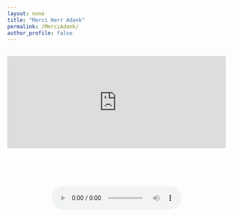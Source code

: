 ```yaml
---
layout: none
title: "Merci Herr Adank"
permalink: /MerciAdank/
author_profile: false
---
```

<html lang="de-CH">
<head>
 <title>Merci Herr Adank</title>
 <style>
.responsive {
width: 100%;
height: 0;
padding-bottom: 56.25%;
position: relative;
}
.responsive iframe {
position: absolute;
width: 100%;
height: 75%;
}
 </style>
<!-- Global site tag (gtag.js) - Google Analytics -->
<script async src="https://www.googletagmanager.com/gtag/js?id=UA-157295670-1"></script>
<script>
  window.dataLayer = window.dataLayer || [];
  function gtag(){dataLayer.push(arguments);}
  gtag('js', new Date());

  gtag('config', 'UA-157295670-1');
</script>
</head>
<body style="width:75%;" margin-right="auto;" margin-left="auto;">
<br>
<div class="responsive">
<iframe with="560" height="315" src="https://www.youtube.com/embed/jiBmHjh_Ueo?rel=0" frameborder="0" allow="accelerometer; autoplay; encrypted-media; gyroscope; picture-in-picture" allowfullscreen></iframe>
</div>
<br>
<center><audio controls>
  <source src="/files/neuland 9s.wav" type="audio/wav">
Your browser does not support the audio element.
</audio></center>
 <body>
